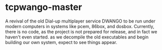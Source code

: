 # tcpwango-master
 A revival of the old Dial-up multiplayer service DWANGO to be run under modern computers in systems like pcem, 86box, and dosbox.
Currently, there is no code, as the project is not prepared for release, and in fact we haven't even started. as we decompile the old executables and begin building our own system, expect to see things appear.
